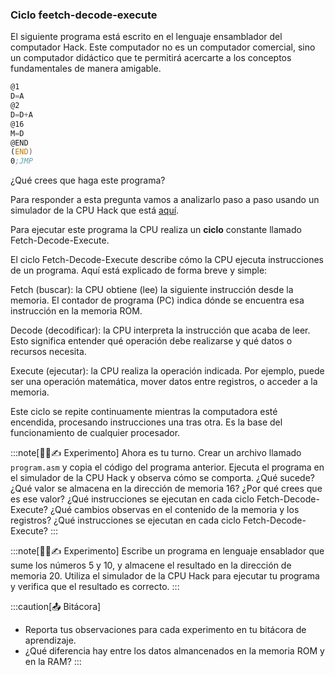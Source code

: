 ### Ciclo feetch-decode-execute

El siguiente programa está escrito en el lenguaje ensamblador del computador 
Hack. Este computador no es un computador comercial, sino un computador didáctico 
que te permitirá acercarte a los conceptos fundamentales de manera amigable.

``` asm
@1 
D=A 
@2 
D=D+A 
@16 
M=D 
@END
(END) 
0;JMP
```

¿Qué crees que haga este programa? 

Para responder a esta pregunta vamos a analizarlo paso a paso usando un simulador de la CPU Hack que está [aquí](https://nand2tetris.github.io/web-ide/cpu).

Para ejecutar este programa la CPU realiza un **ciclo** constante llamado Fetch-Decode-Execute.

El ciclo Fetch-Decode-Execute describe cómo la CPU ejecuta instrucciones de un programa. Aquí está explicado 
de forma breve y simple:

Fetch (buscar): la CPU obtiene (lee) la siguiente instrucción desde la memoria. El contador de programa (PC) 
indica dónde se encuentra esa instrucción en la memoria ROM.

Decode (decodificar): la CPU interpreta la instrucción que acaba de leer. Esto significa entender qué 
operación debe realizarse y qué datos o recursos necesita.

Execute (ejecutar): la CPU realiza la operación indicada. Por ejemplo, puede ser una operación matemática, 
mover datos entre registros, o acceder a la memoria.

Este ciclo se repite continuamente mientras la computadora esté encendida, procesando instrucciones una 
tras otra. Es la base del funcionamiento de cualquier procesador.

:::note[🧐🧪✍️ Experimento]
Ahora es tu turno. Crear un archivo llamado `program.asm` y copia el código del programa anterior. 
Ejecuta el programa en el simulador de la CPU Hack y observa cómo se comporta.
¿Qué sucede? ¿Qué valor se almacena en la dirección de memoria 16? ¿Por qué crees que es ese valor?
¿Qué instrucciones se ejecutan en cada ciclo Fetch-Decode-Execute?
¿Qué cambios observas en el contenido de la memoria y los registros?
¿Qué instrucciones se ejecutan en cada ciclo Fetch-Decode-Execute?
:::

:::note[🧐🧪✍️ Experimento]
Escribe un programa en lenguaje ensablador que sume los números 5 y 10, y almacene el resultado en la dirección de memoria 20.
Utiliza el simulador de la CPU Hack para ejecutar tu programa y verifica que el resultado es correcto.
:::

:::caution[📤 Bitácora] 
* Reporta tus observaciones para cada experimento en tu bitácora de aprendizaje.
* ¿Qué diferencia hay entre los datos almancenados en la memoria ROM y en la RAM?
:::

